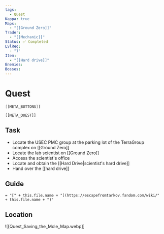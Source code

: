 ```yaml
---
tags:
  - Quest
Kappa: true
Maps:
  - "[[Ground Zero]]"
Trader:
  - "[[Mechanic]]"
Status: ✅ Completed
LvlReq:
  - "1"
Item:
  - "[[Hard drive]]"
Enemies: 
Bosses: 
---
```

# Quest
```meta-bind-embed
[[META_BUTTONS]]
```
```meta-bind-embed
[[META_QUEST]]
```
## Task

- Locate the USEC PMC group at the parking lot of the TerraGroup complex on [[Ground Zero]]
- Locate the lab scientist on [[Ground Zero]]
- Access the scientist's office
- Locate and obtain the [[Hard Drive|scientist's hard drive]]
- Hand over the [[hard drive]]

## Guide
`= "[" + this.file.name + "](https://escapefromtarkov.fandom.com/wiki/" + this.file.name + ")"`
## Location

![[Quest_Saving_the_Mole_Map.webp]]